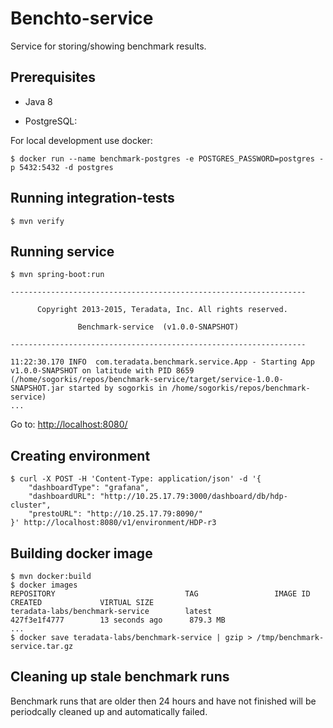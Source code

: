 # Benchto-service

Service for storing/showing benchmark results.

## Prerequisites

* Java 8

* PostgreSQL:

For local development use docker:

```
$ docker run --name benchmark-postgres -e POSTGRES_PASSWORD=postgres -p 5432:5432 -d postgres
```

## Running integration-tests

```
$ mvn verify
```

## Running service

```
$ mvn spring-boot:run

------------------------------------------------------------------

      Copyright 2013-2015, Teradata, Inc. All rights reserved.

               Benchmark-service  (v1.0.0-SNAPSHOT)

------------------------------------------------------------------

11:22:30.170 INFO  com.teradata.benchmark.service.App - Starting App v1.0.0-SNAPSHOT on latitude with PID 8659 (/home/sogorkis/repos/benchmark-service/target/service-1.0.0-SNAPSHOT.jar started by sogorkis in /home/sogorkis/repos/benchmark-service)
...
```

Go to: [http://localhost:8080/](http://localhost:8080/)

## Creating environment

```
$ curl -X POST -H 'Content-Type: application/json' -d '{
    "dashboardType": "grafana",
    "dashboardURL": "http://10.25.17.79:3000/dashboard/db/hdp-cluster",
    "prestoURL": "http://10.25.17.79:8090/"
}' http://localhost:8080/v1/environment/HDP-r3
```

## Building docker image

```
$ mvn docker:build
$ docker images
REPOSITORY                             TAG                 IMAGE ID            CREATED             VIRTUAL SIZE
teradata-labs/benchmark-service        latest              427f3e1f4777        13 seconds ago      879.3 MB
...
$ docker save teradata-labs/benchmark-service | gzip > /tmp/benchmark-service.tar.gz
```

## Cleaning up stale benchmark runs

Benchmark runs that are older then 24 hours and have not finished will be periodcally cleaned up and automatically failed.

